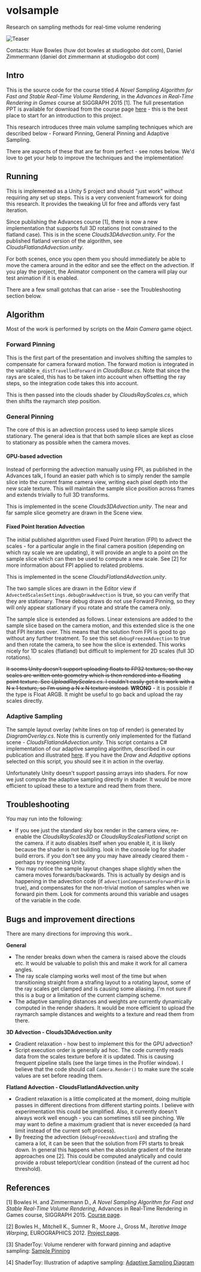 
# volsample

Research on sampling methods for real-time volume rendering

![Teaser](https://raw.githubusercontent.com/huwb/volsample/master/img/teaser.jpg)

Contacts: Huw Bowles (huw dot bowles at studiogobo dot com), Daniel Zimmermann (daniel dot zimmermann at studiogobo dot com)


## Intro

This is the source code for the course titled *A Novel Sampling Algorithm for Fast and Stable Real-Time Volume Rendering*, in the *Advances in Real-Time Rendering in Games* course at SIGGRAPH 2015 [1]. The full presentation PPT is available for download from the course page [here][ADVANCES2015] - this is the best place to start for an introduction to this project.

This research introduces three main volume sampling techniques which are described below - Forward Pinning, General Pinning and Adaptive Sampling.

There are aspects of these that are far from perfect - see notes below. We'd love to get your help to improve the techniques and the implementation!


## Running

This is implemented as a Unity 5 project and should "just work" without requiring any set up steps. This is a very convenient framework for doing this research. It provides the tweaking UI for free and affords very fast iteration.

Since publishing the Advances course [1], there is now a new implementation that supports full 3D rotations (not constrained to the flatland case). This is in the scene *Clouds3DAdvection.unity*. For the published flatland version of the algorithm, see *CloudsFlatlandAdvection.unity*.

For both scenes, once you open them you should immediately be able to move the camera around in the editor and see the effect on the advection. If you play the project, the Animator component on the camera will play our test animation if it is enabled.

There are a few small gotchas that can arise - see the Troubleshooting section below.


## Algorithm

Most of the work is performed by scripts on the *Main Camera* game object.

### Forward Pinning

This is the first part of the presentation and involves shifting the samples to compensate for camera forward motion. The forward motion is integrated in the variable `m_distTravelledForward` in *CloudsBase.cs*. Note that since the rays are scaled, this has to be taken into account when offsetting the ray steps, so the integration code takes this into account.

This is then passed into the clouds shader by *CloudsRayScales.cs*, which then shifts the raymarch step position.

### General Pinning

The core of this is an advection process used to keep sample slices stationary. The general idea is that that both sample slices are kept as close to stationary as possible when the camera moves.


#### GPU-based advection

Instead of performing the advection manually using FPI, as published in the Advances talk, I found an easier path which is to simply render the sample slice into the current frame camera view, writing each pixel depth into the new scale texture. This will maintain the sample slice position across frames and extends trivially to full 3D transforms.

This is implemented in the scene *Clouds3DAdvection.unity*. The near and far sample slice geometry are drawn in the Scene view.


#### Fixed Point Iteration Advection

The initial published algorithm used Fixed Point Iteration (FPI) to advect the scales - for a particular angle in the final camera position (depending on which ray scale we are updating), it will provide an angle to a point on the sample slice which can then be used to compute a new scale. See [2] for more information about FPI applied to related problems.

This is implemented in the scene *CloudsFlatlandAdvection.unity*.

The two sample slices are drawn in the Editor view if `AdvectedScalesSettings.debugDrawAdvection` is true, so you can verify that they are stationary. These debug draws do not use Forward Pinning, so they will only appear stationary if you rotate and strafe the camera only.

The sample slice is extended as follows. Linear extensions are added to the sample slice based on the camera motion, and this extended slice is the one that FPI iterates over.
This means that the solution from FPI is good to go without any further treatment.
To see this set `debugFreezeAdvection` to true and then rotate the camera, to see how the slice is extended.
This works nicely for 1D scales (flatland) but difficult to implement for 2D scales (full 3D rotations).

~~It seems Unity doesn't support uploading floats to FP32 textures, so the ray scales are written onto geometry which is then rendered into a floating point texture. See *UploadRayScales.cs*. I couldn't easily get it to work with a N x 1 texture, so I'm using a N x N texture instead.~~ **WRONG** - it is possible if the type is Float ARGB. It might be useful to go back and upload the ray scales directly.


### Adaptive Sampling

The sample layout overlay (white lines on top of render) is generated by *DiagramOverlay.cs*. Note this is currently only implemented for the flatland scene - *CloudsFlatlandAdvection.unity*. 
This script contains a C# implementation of our adaptive sampling algorithm, described in our publication and illustrated [here](https://www.shadertoy.com/view/llXSD7 "Adaptive Sampling Diagram").
If you have the *Draw* and *Adaptive* options selected on this script, you should see it in action in the overlay.

Unfortunately Unity doesn't support passing arrays into shaders. For now we just compute the adaptive sampling directly in shader. It would be more efficient to upload these to a texture and read them from there.


## Troubleshooting

You may run into the following:

* If you see just the standard sky box render in the camera view, re-enable the *CloudsRayScales3D* or *CloudsRayScalesFlatland* script on the camera. if it auto disables itself when you enable it, it is likely because the shader is not building. look in the console log for shader build errors. if you don't see any you may have already cleared them - perhaps try reopening Unity.
* You may notice the sample layout changes shape slightly when the camera moves forwards/backwards. This is actually by design and is happening in the advection code (if `advectionCompensatesForwardPin` is true), and compensates for the non-trivial motion of samples when we forward pin them. Look for comments around this variable and usages of the variable in the code.


## Bugs and improvement directions

There are many directions for improving this work..

**General**

* The render breaks down when the camera is raised above the clouds etc. It would be valuable to polish this and make it work for all camera angles.
* The ray scale clamping works well most of the time but when transitioning straight from a strafing layout to a rotating layout, some of the ray scales get clamped and is causing some aliasing.
  I'm not sure if this is a bug or a limitation of the current clamping scheme.
* The adaptive sampling distances and weights are currently dynamically computed in the render shaders.
  It would be more efficient to upload the raymarch sample distances and weights to a texture and read them from there.


**3D Advection - Clouds3DAdvection.unity**

* Gradient relaxation - how best to implement this for the GPU advection?
* Script execution order is generally ad hoc. The code currently reads data from the scales texture before it is updated.
  This is causing frequent pipeline stalls (see the large times in the Profiler window).
  I believe that the code should call `Camera.Render()` to make sure the scale values are set before reading them.


**Flatland Advection - CloudsFlatlandAdvection.unity**

* Gradient relaxation is a little complicated at the moment, doing multiple passes in different directions from different starting points. I believe with experimentation this could be simplified. Also, it currently doesn't always work well enough - you can sometimes still see pinching. We may want to define a maximum gradient that is never exceeded (a hard limit instead of the current soft process).
* By freezing the advection (`debugFreezeAdvection`) and strafing the camera a lot, it can be seen that the solution from FPI starts to break down. In general this happens when the absolute gradient of the iterate approaches one [2]. This could be computed analytically and could provide a robust teleport/clear condition (instead of the current ad hoc threshold).


## References

[ADVANCES2015]: http://advances.realtimerendering.com/s2015/index.html "Advances in Real-Time Rendering - SIGGRAPH 2015"

[1] Bowles H. and Zimmermann D., *A Novel Sampling Algorithm for Fast and Stable Real-Time Volume Rendering*, Advances in Real-Time Rendering in Games course, SIGGRAPH 2015. [Course page][ADVANCES2015].

[2] Bowles H., Mitchell K., Sumner R., Moore J., Gross M., *Iterative Image Warping*, EUROGRAPHICS 2012. [Project page](https://graphics.ethz.ch/publications/papers/paperBow12.php).

[3] ShaderToy: Volume renderer with forward pinning and adaptive sampling: [Sample Pinning](https://www.shadertoy.com/view/XdfXzn)

[4] ShaderToy: Illustration of adaptive sampling: [Adaptive Sampling Diagram](https://www.shadertoy.com/view/llXSD7)
